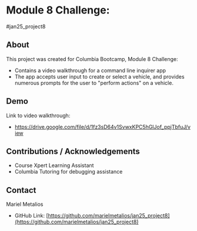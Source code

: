 # Module 8 Challenge:
#jan25_project8

## About

This project was created for Columbia Bootcamp, Module 8 Challenge:
* Contains a video walkthrough for a command line inquirer app
* The app accepts user input to create or select a vehicle, and provides numerous prompts for the user to "perform actions" on a vehicle. 

## Demo

Link to video walkthrough: 
* https://drive.google.com/file/d/1fz3sD64v1SvwxKPC5hGlJof_ppjTbfuJ/view

## Contributions / Acknowledgements

* Course Xpert Learning Assistant
* Columbia Tutoring for debugging assistance

## Contact

Mariel Metalios

* GitHub Link: [https://github.com/marielmetalios/jan25_project8](https://github.com/marielmetalios/jan25_project8)

